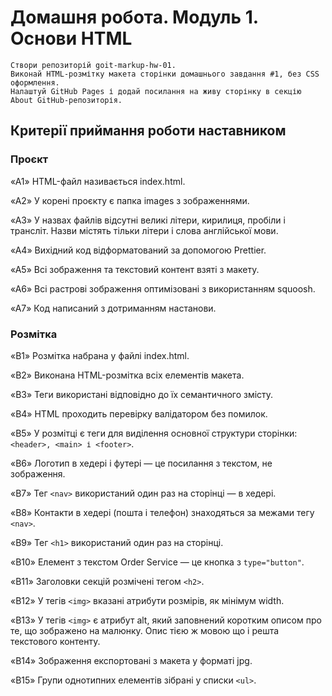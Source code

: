 # Домашня робота. Модуль 1. Основи HTML


    Створи репозиторій goit-markup-hw-01.
    Виконай HTML-розмітку макета сторінки домашнього завдання #1, без CSS оформлення.
    Налаштуй GitHub Pages і додай посилання на живу сторінку в секцію About GitHub-репозиторія.


## Критерії приймання роботи наставником

### Проєкт

«A1» HTML-файл називається index.html.

«A2» У корені проєкту є папка images з зображеннями.

«A3» У назвах файлів відсутні великі літери, кирилиця, пробіли і трансліт. Назви містять тільки літери і слова англійської мови.

«A4» Вихідний код відформатований за допомогою Prettier.

«A5» Всі зображення та текстовий контент взяті з макету.

«A6» Всі растрові зображення оптимізовані з використанням squoosh.

«A7» Код написаний з дотриманням настанови.


### Розмітка

«B1» Розмітка набрана у файлі index.html.

«B2» Виконана HTML-розмітка всіх елементів макета.

«B3» Теги використані відповідно до їх семантичного змісту.

«B4» HTML проходить перевірку валідатором без помилок.

«B5» У розмітці є теги для виділення основної структури сторінки: `<header>, <main> і <footer>`.

«B6» Логотип в хедері і футері — це посилання з текстом, не зображення.

«B7» Тег `<nav>` використаний один раз на сторінці — в хедері.

«B8» Контакти в хедері (пошта і телефон) знаходяться за межами тегу `<nav>`.

«B9» Тег `<h1>` використаний один раз на сторінці.

«B10» Елемент з текстом Order Service — це кнопка з `type="button"`.

«B11» Заголовки секцій розмічені тегом `<h2>`.

«B12» У тегів `<img>` вказані атрибути розмірів, як мінімум width.

«B13» У тегів `<img>` є атрибут alt, який заповнений коротким описом про те, що зображено на малюнку. Опис тією ж мовою що і решта текстового контенту.

«B14» Зображення експортовані з макета у форматі jpg.

«B15» Групи однотипних елементів зібрані у списки `<ul>`.
